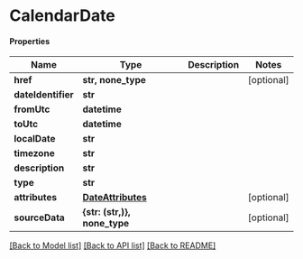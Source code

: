 # CalendarDate

#### Properties
Name | Type | Description | Notes
------------ | ------------- | ------------- | -------------
**href** | **str, none_type** |  | [optional] 
**dateIdentifier** | **str** |  | 
**fromUtc** | **datetime** |  | 
**toUtc** | **datetime** |  | 
**localDate** | **str** |  | 
**timezone** | **str** |  | 
**description** | **str** |  | 
**type** | **str** |  | 
**attributes** | [**DateAttributes**](DateAttributes.md) |  | [optional] 
**sourceData** | **{str: (str,)}, none_type** |  | [optional] 

[[Back to Model list]](../README.md#documentation-for-models) [[Back to API list]](../README.md#documentation-for-api-endpoints) [[Back to README]](../README.md)

